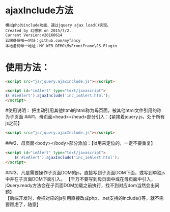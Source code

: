# ajaxInclude方法
    模拟php的include功能，通过jquery ajax load()实现。
    Created by 幻想家 on 2015/7/2.
    Current Version:v20160614
    云端备份唯一地址：github.com/myfancy
    本地备份唯一地址：MY_WEB_DEMO\MyFrontFrame\JS-Plugin
# 使用方法：
```html
<script src="js/jquery.ajaxInclude.js"></script>

<script id="ieAlert" type="text/javascript">
$('#ieAlert').ajaxInclude('inc_ieAlert.html');
</script>
```

#使用说明：
把主动引用其他html的html称为母页面，被其他html文件引用的称为子页面
###1、母页面<<span>head</span>><<span>/head</span>>部分引入：【紧挨着jquery.js，处于所有js之前】
```html
<script src="js/jquery.ajaxInclude.js"></script>
```
 
###2、母页面<<span>body</span>><<span>/body</span>>部分添加：【id用来定位的，一定不要重复】
```html
<script id="ieAlert" type="text/javascript">
    $('#ieAlert').ajaxInclude('inc_ieAlert.html');
</script>
```
###3、凡是需要操作子页面DOM的js，直接写到子页面DOM下面，或写到单独js中并在子页面DOM下面引入。
【千万不要写到母页面中或在母页面中引入，jQuery.ready方法会在子页面DOM加载之前执行，找不到对应dom当然会出问题】<br/>
【后端开发时，会把对应的js引用直接改成php，.net支持的include()等，就不需要顾虑了，随意】
